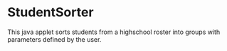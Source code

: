 # StudentSorter
This java applet sorts students from a highschool roster into groups with parameters defined by the user.
